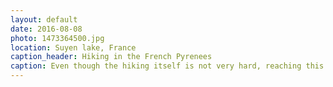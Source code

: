 ```yaml
---
layout: default
date: 2016-08-08
photo: 1473364500.jpg
location: Suyen lake, France
caption_header: Hiking in the French Pyrenees
caption: Even though the hiking itself is not very hard, reaching this lake is a fantastic. The color of the water and its surroundings are fabulous. 
---
```


